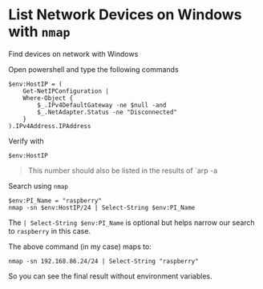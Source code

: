 # List Network Devices on Windows with `nmap`
Find devices on network with Windows

Open powershell and type the following commands

```
$env:HostIP = (
    Get-NetIPConfiguration |
    Where-Object {
        $_.IPv4DefaultGateway -ne $null -and
        $_.NetAdapter.Status -ne "Disconnected"
    }
).IPv4Address.IPAddress
```
Verify with 
```
$env:HostIP
```
> This number should also be listed in the results of `arp -a


Search using `nmap`

```
$env:PI_Name = "raspberry"
nmap -sn $env:HostIP/24 | Select-String $env:PI_Name
```

The `| Select-String $env:PI_Name` is optional but helps narrow our search to `raspberry` in this case.

The above command (in my case) maps to:
```
nmap -sn 192.168.86.24/24 | Select-String "raspberry"
```
So you can see the final result without environment variables.